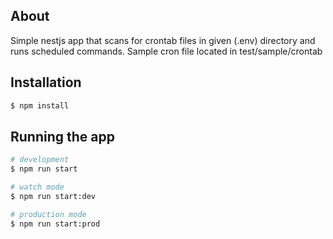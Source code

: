 ## About

Simple nestjs app that scans for crontab files in given (.env) directory and runs scheduled commands.
Sample cron file located in test/sample/crontab

## Installation

```bash
$ npm install
```

## Running the app

```bash
# development
$ npm run start

# watch mode
$ npm run start:dev

# production mode
$ npm run start:prod
```
